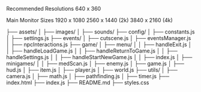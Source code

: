 Recommended Resolutions
640 x 360

Main Monitor Sizes
1920 x 1080
2560 x 1440 (2k)
3840 x 2160 (4k)

<!-- Folder and File Structure -->

├── assets/
│ ├── images/
│ ├── sounds/
├── config/
│ ├── constants.js
│ ├── settings.js
├── events/
│ ├── cutscene.js
│ ├── eventsManager.js
│ ├── npcInteractions.js
├── game/
│ ├── menu/
│ │ ├── handleExit.js
│ │ ├── handleLoadGame.js
│ │ ├── handleReturnToGame.js
│ │ ├── handleSettings.js
│ │ ├── handleStartNewGame.js
│ │ ├── index.js
│ ├── minigames/
│ │ ├── medScan.js
│ ├── enemy.js
│ ├── game.js
│ ├── hud.js
│ ├── item.js
│ ├── player.js
│ ├── world.js
├── utils/
│ ├── camera.js
│ ├── math.js
│ ├── pathfinding.js
│ ├── timer.js
├── index.html
├── index.js
├── README.md
├── styles.css
